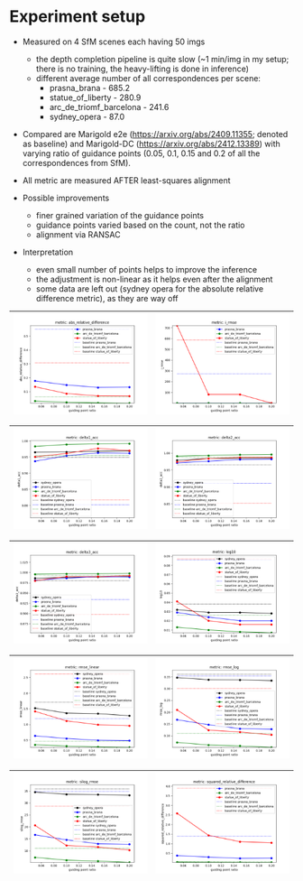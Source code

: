 # Experiment setup


* Measured on 4 SfM scenes each having 50 imgs
  * the depth completion pipeline is quite slow (~1 min/img in my setup; there is no training, the heavy-lifting is done in inference)
  * different average number of all correspondences per scene: 
    * prasna_brana - 685.2
    * statue_of_liberty - 280.9
    * arc_de_triomf_barcelona - 241.6
    * sydney_opera - 87.0

* Compared are Marigold e2e (https://arxiv.org/abs/2409.11355; denoted as baseline) and 
Marigold-DC (https://arxiv.org/abs/2412.13389) with
varying ratio of guidance points (0.05, 0.1, 0.15 and 0.2 of all the correspondences from SfM). 

* All metric are measured AFTER least-squares alignment

* Possible improvements
  * finer grained variation of the guidance points
  * guidance points varied based on the count, not the ratio
  * alignment via RANSAC

* Interpretation
  * even small number of points helps to improve the inference
  * the adjustment is non-linear as it helps even after the alignment
  * some data are left out (sydney opera for the absolute relative difference metric), as they are way off

| ![absolute relative difference](./data/dc_abs_relative_difference.png) | ![i_rmse](./data/dc_i_rmse.png) |
|-|-|

| ![delta 1](./data/dc_delta1_acc.png) | ![delta 2](./data/dc_delta2_acc.png) |
|---------------------------------------|---------------------------------------|

| ![delta 3](./data/dc_delta3_acc.png) | ![log10](./data/dc_log10.png) |
|---------------------------------------|---------------------------------------|

| ![rmse_linear](./data/dc_rmse_linear.png) | ![rmse_log](./data/dc_rmse_log.png) |
|----------------------------------------------|---------------------------------------|

| ![silog_rmse](./data/dc_silog_rmse.png) | ![squared_relative_difference](./data/dc_squared_relative_difference.png) |
|----------------------------------------------|---------------------------------------|
